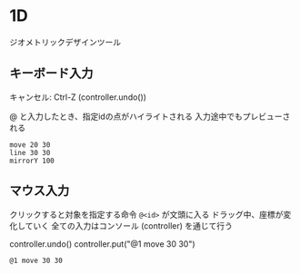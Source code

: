 # 1D

ジオメトリックデザインツール

## キーボード入力

キャンセル: Ctrl-Z (controller.undo())

@ と入力したとき、指定idの点がハイライトされる
入力途中でもプレビューされる

```
move 20 30
line 30 30
mirrorY 100
```

## マウス入力 

クリックすると対象を指定する命令 `@<id>` が文頭に入る
ドラッグ中、座標が変化していく
全ての入力はコンソール (controller) を通じて行う

controller.undo()
controller.put("@1 move 30 30")

```
@1 move 30 30
```


